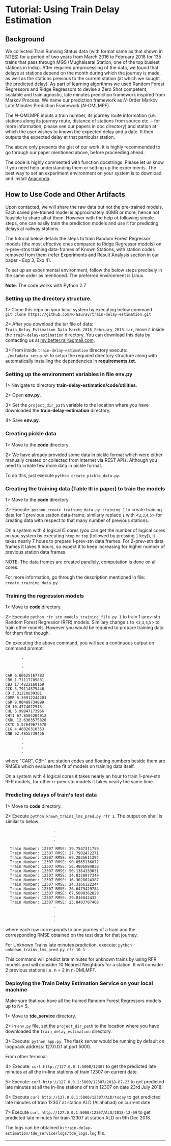 # Tutorial: Using Train Delay Estimation

## Background
We collected Train Running Status data (with format same as that shown in [NTES](
https://enquiry.indianrail.gov.in/mntes/)) for a period of two years from March 2016
to February 2018 for 135 trains that pass through MGS (Mughalsarai Station, one of the
top busiest stations in India). After required preprocessing of the data, we
found that delays at stations depend on the month during which the journey is made,
as well as the stations previous to the current station (at which we
sought the predicted delay). As part of learning algorithms we
used Random Forest Regressors and Ridge Regressors to
devise a Zero Shot competent, scalable and train agnostic, late minutes prediction
framework inspired from Markov Process. We name our prediction framework as
*N*-Order Markov Late Minutes Prediction Framework (*N*-OMLMPF).

The *N*-OMLMPF inputs a train number, its journey route information (i.e.
stations along its journey route, distance of stations from source etc. - for
more information, please see our papers in doc directory) and station at
which the user wishes to known the expected delay and a date. It then
outputs the expected delay at that particular station.

The above only presents the gist of our work, it is highly recommended to go
through our paper mentioned above, before proceeding ahead.

The code is highly commented with function docstrings. Please let us know if you
need help understanding them or setting up the experiments. The best way to set
an experiment environment on your system is to download and install [Anaconda](
https://www.anaconda.com/download/).



## How to Use Code and Other Artifacts
Upon contacted, we will share the raw data but not the pre-trained models. Each
saved pre-trained model is approximately 40MB or more, hence not feasible to
share all of them. However with the help of following simple steps, one can easily
train the prediction models and use it for predicting delays at railway stations.

The tutorial below details the steps to train Random Forest Regressor models (the
most effective ones compared to Ridge Regressor models) on n-prev-stns training
data-frames of Known Stations, with station codes removed from them (refer
Experiments and Result Analysis section in our paper - Exp 3, Exp 4).

To set up an experimental environment, follow the below steps precisely in the
same order as mentioned. The preferred environment is Linux.

**Note**: The code works with Python 2.7

### Setting up the directory structure.
1> Clone this repo on your local system by executing below command.\
`git clone https://github.com/R-Gaurav/train-delay-estimation.git`

2> After you download the tar file of data:
`Train_Delay_Estimation_Data_March_2016_February_2018.tar`, move it inside the
`train-delay-estimation` directory. You can download this data by contacting us
at my.better.rail@gmail.com.

3> From inside `train-delay-estimation` directory execute:
`./metadata_setup.sh` to setup the required directory structure along 
with automatically installing the dependencies in **requirements.txt**.

### Setting up the environment variables in file **env.py**
1> Navigate to directory **train-delay-estimation/code/utilities**.

2> Open **env.py**.

3> Set the `project_dir_path` variable to the location where you have downloaded
the **train-delay-estimation** directory.

4> Save **env.py**.

### Creating pickle data
1> Move to the **code** directory.

2> We have already provided some data in pickle format which were either manually
created or collected from internet via REST APIs. Although you need to create
few more data in pickle format.

To do this, just execute `python create_pickle_data.py`.

### Creating the training data (Table III in paper) to train the models
1> Move to the **code** directory.

2> Execute: `python create_training_data.py training 1` to create training
data for 1 previous station data-frame, similarly replace `1` with <`2`,`3`,`4`,`5`> for
creating data with respect to that many number of previous stations.

On a system with 4 logical i5 cores (you can get the number of logical cores on
you system by executing `htop` or `top` (followed by pressing `1` key)), it
takes nearly 7 hours to prepare 1-prev-stn data frames. For 2-prev-stn data
frames it takes 9 hours, so expect it to keep increasing for higher number
of previous station data frames.

NOTE: The data frames are created parallely, computation is done on all cores.

For more information, go through the description mentioned in file:
`create_training_data.py`.

### Training the regression models
1> Move to **code** directory.

2> Execute `python rfr_stn_models_training_file.py 1` to train 1-prev-stn Random
Forest Regressor (RFR) models. Similary change `1` to <`2`,`3`,`4`,`5`>
to train other models. However you would be required to prepare training data for
them first though.

   On executing the above command, you will see a continuous output on command
   prompt:

           .
           .
           .
           .
    CAR 6.60625167783
    CBH 1.71117789831
    CBJ 17.4222160169
    CCK 3.79114575446
    CD 3.31220839301
    CDMR 5.39912244203
    CGR 8.08489734899
    CH 10.4774022913
    CHL 5.99947173966
    CHTI 67.8594204912
    CKDL 12.6303575828
    CKTD 5.57649677578
    CLG 4.48826310353
    CNB 62.4855739456
           .
           .
           .
           .

   where "CAR", CBH" are station codes and floating numbers beside them are
   RMSEs which evaluate the fit of models on training data itself.

   On a system with 4 logical cores it takes nearly an hour to train 1-prev-stn
   RFR models, for other n-prev-stn models it takes nearly the same time.

### Predicting delays of train's test data
1> Move to **code** directory.

2> Execute `python known_trains_lms_pred.py rfr 1`.
The output on shell is similar to below:


                         .
                         .
                         .
                         .
      Train Number: 12307 RMSE: 39.7547311759
      Train Number: 12307 RMSE: 27.7902472271
      Train Number: 12307 RMSE: 69.2035611394
      Train Number: 12307 RMSE: 90.8565136872
      Train Number: 12307 RMSE: 56.4806884838
      Train Number: 12307 RMSE: 50.1364333031
      Train Number: 12307 RMSE: 34.8328977349
      Train Number: 12307 RMSE: 16.3028024387
      Train Number: 12307 RMSE: 24.3166122244
      Train Number: 12307 RMSE: 26.6479429784
      Train Number: 12307 RMSE: 67.5090362829
      Train Number: 12307 RMSE: 29.016842432
      Train Number: 12307 RMSE: 23.8403707468
                         .
                         .
                         .
                         .

where each row corresponds to one journey of a train and the corresponding RMSE
obtained on the test data for that journey.

For Unknown Trains late minutes prediction, execute:
`python unknown_trains_lms_pred.py rfr 10 1`

This command will predict late minutes for unknown trains by using RFR
models and will consider 10 Nearest Neighbors for a station. It will
consider 2 previous stations i.e. n = 2 in n-OMLMPF.

### Deploying the Train Delay Estimation Service on your local machine
Make sure that you have all the trained Random Forest Regressors models up to N=
5.

1> Move to **tde_service** directory.

2> In `env.py` file, set the `project_dir_path` to the location where you have
downloaded the `train_delay_estimation` directory.

3> Execute: `python app.py`. The flask server would be running by default on
loopback address: 127.0.0.1 at port 5000.

From other terminal:

4> Execute: `curl http://127.0.0.1:5000/12307` to get the predicted late minutes
at all the in-line stations of train 12307 on current date.

5> Execute: `curl http://127.0.0.1:5000/12307/2018-07-23` to get predicted late
minutes at all the in-line stations of train 12307 on date 23rd July 2018.

6> Execute `curl http://127.0.0.1:5000/12307/ALD/today` to get predicted late
minutes of train 12307 at station ALD (Allahabad) on current date.

7> Execute `curl http://127.0.0.1:5000/12307/ALD/2018-12-09` to get predicted
late minutes for train 12307 at station ALD on 9th Dec 2018.

The logs can be obtained in `train-delay-estimation/tde_service/logs/tde_logs.log`
file.

----------

